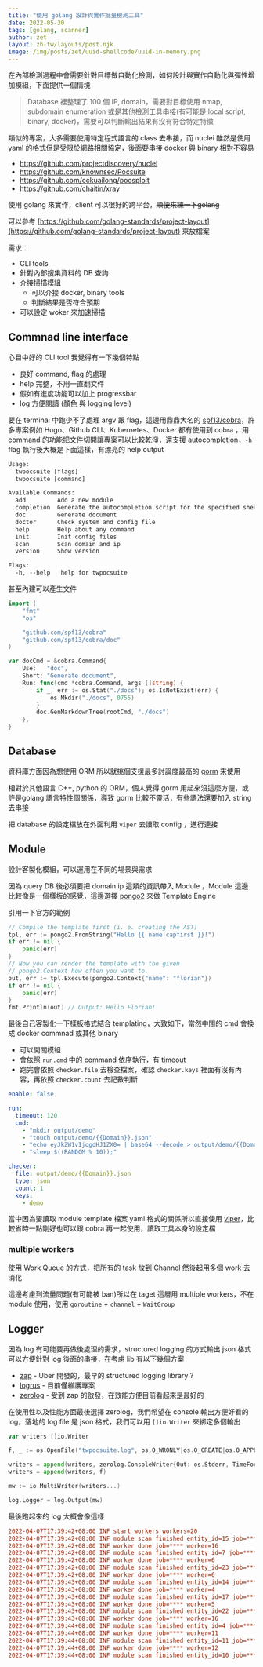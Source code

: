 ```yaml
---
title: "使用 golang 設計與實作批量檢測工具"
date: 2022-05-30
tags: [golang, scanner]
author: zet
layout: zh-tw/layouts/post.njk
image: /img/posts/zet/uuid-shellcode/uuid-in-memory.png
---
```


<!-- summary -->

在內部檢測過程中會需要針對目標做自動化檢測，如何設計與實作自動化與彈性增加模組，下面提供一個情境

> Database 裡整理了 100 個 IP, domain，需要對目標使用 nmap, subdomain enumeration 或是其他檢測工具串接(有可能是 local script, binary, docker)，需要可以判斷輸出結果有沒有符合特定特徵

<!-- summary -->


類似的專案，大多需要使用特定程式語言的 class 去串接，而 nuclei 雖然是使用 yaml 的格式但是受限於網路相關協定，後面要串接 docker 與 binary 相對不容易

- https://github.com/projectdiscovery/nuclei
- https://github.com/knownsec/Pocsuite
- https://github.com/cckuailong/pocsploit
- https://github.com/chaitin/xray

使用 golang 來實作，client 可以很好的跨平台，~~順便來練一下golang~~

可以參考 [https://github.com/golang-standards/project-layout](https://github.com/golang-standards/project-layout) 來放檔案

需求：
- CLI tools
- 針對內部搜集資料的 DB 查詢
- 介接掃描模組
  - 可以介接 docker, binary tools
  - 判斷結果是否符合預期
- 可以設定 woker 來加速掃描

## Commnad line interface

心目中好的 CLI tool 我覺得有一下幾個特點
- 良好 command, flag 的處理
- help 完整，不用一直翻文件
- 假如有進度功能可以加上 progressbar
- log 方便閱讀 (顏色 與 logging level)



要在 terminal 中跑少不了處理 argv 跟 flag，這邊用鼎鼎大名的 [spf13/cobra](https://github.com/spf13/cobra)，許多專案例如 Hugo、Github CLI、Kubernetes、Docker 都有使用到 cobra ，用 command 的功能把文件切開讓專案可以比較乾淨，還支援 autocompletion，`-h` flag 執行後大概是下面這樣，有漂亮的 help output

```diff
Usage:
  twpocsuite [flags]
  twpocsuite [command]

Available Commands:
  add         Add a new module
  completion  Generate the autocompletion script for the specified shell
  doc         Generate document
  doctor      Check system and config file
  help        Help about any command
  init        Init config files
  scan        Scan domain and ip
  version     Show version

Flags:
  -h, --help   help for twpocsuite
```

甚至內建可以產生文件
```go
import (
	"fmt"
	"os"

	"github.com/spf13/cobra"
	"github.com/spf13/cobra/doc"
)

var docCmd = &cobra.Command{
	Use:   "doc",
	Short: "Generate document",
	Run: func(cmd *cobra.Command, args []string) {
		if _, err := os.Stat("./docs"); os.IsNotExist(err) {
			os.Mkdir("./docs", 0755)
		}
		doc.GenMarkdownTree(rootCmd, "./docs")
	},
}
```

## Database

資料庫方面因為想使用 ORM 所以就挑個支援最多討論度最高的 [gorm](https://github.com/go-gorm/gorm) 來使用

相對於其他語言 C++, python 的 ORM，個人覺得 gorm 用起來沒這麼方便，或許是golang 語言特性個關係，導致 gorm 比較不靈活，有些語法還要加入 string 去串接

把 database 的設定檔放在外面利用 `viper` 去讀取 config ，進行連接

## Module

設計客製化模組，可以運用在不同的場景與需求

因為 query DB 後必須要把 domain ip 這類的資訊帶入 Module ，Module 這邊比較像是一個樣板的感覺，這邊選擇 [pongo2](https://github.com/flosch/pongo2) 來做 Template Engine

引用一下官方的範例

```go
// Compile the template first (i. e. creating the AST)
tpl, err := pongo2.FromString("Hello {{ name|capfirst }}!")
if err != nil {
    panic(err)
}
// Now you can render the template with the given
// pongo2.Context how often you want to.
out, err := tpl.Execute(pongo2.Context{"name": "florian"})
if err != nil {
    panic(err)
}
fmt.Println(out) // Output: Hello Florian!
```


最後自己客製化一下樣板格式結合 templating，大致如下，當然中間的 cmd 會換成 docker commnad 或其他 binary

- 可以開關模組
- 會依照 `run.cmd` 中的 command 依序執行，有 timeout
- 跑完會依照 `checker.file` 去檢查檔案，確認 `checker.keys` 裡面有沒有內容，再依照 `checker.count` 去記數判斷

```yaml
enable: false

run:
  timeout: 120
  cmd:
    - "mkdir output/demo"
    - "touch output/demo/{{Domain}}.json"
    - "echo eyJkZW1vIjogdHJ1ZX0= | base64 --decode > output/demo/{{Domain}}.json"
    - "sleep $((RANDOM % 10));"

checker:
  file: output/demo/{{Domain}}.json
  type: json
  count: 1
  keys:
    - demo
```

當中因為要讀取 module template 檔案 yaml 格式的關係所以直接使用 [viper](https://github.com/spf13/viper)，比較省時一點剛好也可以跟 cobra 再一起使用，讀取工具本身的設定檔

### multiple workers

使用 Work Queue 的方式，把所有的 task 放到 Channel 然後起用多個 work 去消化

這邊考慮到流量問題(有可能被 ban)所以在 taget 這層用 multiple workers，不在 module 使用，使用 `goroutine` + `channel` + `WaitGroup`

## Logger

因為 log 有可能要再做後處理的需求，structured logging 的方式輸出 json 格式可以方便針對 log 後面的串接，在考慮 lib 有以下幾個方案

- [zap](https://github.com/uber-go/zap) - Uber 開發的，最早的 structured logging library ?
- [logrus](https://github.com/sirupsen/logrus) - 目前僅維護專案
- [zerolog](https://github.com/rs/zerolog) - 受到 zap 的啟發，在效能方便目前看起來是最好的

在使用性以及性能方面最後選擇 zerolog，我們希望在 console 輸出方便好看的 log，落地的 log file 是 json 格式，我們可以用 `[]io.Writer` 來綁定多個輸出

```go
var writers []io.Writer

f, _ := os.OpenFile("twpocsuite.log", os.O_WRONLY|os.O_CREATE|os.O_APPEND, 0666)

writers = append(writers, zerolog.ConsoleWriter{Out: os.Stderr, TimeFormat: time.RFC3339})
writers = append(writers, f)

mw := io.MultiWriter(writers...)

log.Logger = log.Output(mw)
```


最後跑起來的 log 大概會像這樣

```diff
2022-04-07T17:39:42+08:00 INF start workers workers=20
2022-04-07T17:39:42+08:00 INF module scan finished entity_id=15 job=**** module=test result=true
2022-04-07T17:39:42+08:00 INF worker done job=**** worker=16
2022-04-07T17:39:42+08:00 INF module scan finished entity_id=7 job=**** module=test result=true
2022-04-07T17:39:42+08:00 INF worker done job=**** worker=6
2022-04-07T17:39:42+08:00 INF module scan finished entity_id=23 job=**** module=test result=true
2022-04-07T17:39:42+08:00 INF worker done job=**** worker=6
2022-04-07T17:39:43+08:00 INF module scan finished entity_id=14 job=**** module=test result=true
2022-04-07T17:39:43+08:00 INF worker done job=**** worker=4
2022-04-07T17:39:43+08:00 INF module scan finished entity_id=17 job=**** module=test result=true
2022-04-07T17:39:43+08:00 INF worker done job=**** worker=5
2022-04-07T17:39:43+08:00 INF module scan finished entity_id=22 job=**** module=test result=true
2022-04-07T17:39:43+08:00 INF worker done job=**** worker=16
2022-04-07T17:39:44+08:00 INF module scan finished entity_id=4 job=**** module=test result=true
2022-04-07T17:39:44+08:00 INF worker done job=**** worker=11
2022-04-07T17:39:44+08:00 INF module scan finished entity_id=11 job=**** module=test result=true
2022-04-07T17:39:44+08:00 INF worker done job=**** worker=12
2022-04-07T17:39:44+08:00 INF module scan finished entity_id=10 job=**** module=test result=true
```
